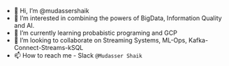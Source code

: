 - 👋 Hi, I’m @mudassershaik
- 👀 I’m interested in combining the powers of BigData, Information Quality and AI. 
- 🌱 I’m currently learning probabistic programing and GCP
- 💞️ I’m looking to collaborate on Streaming Systems, ML-Ops, Kafka-Connect-Streams-kSQL
- 📫 How to reach me - Slack `@Mudasser Shaik`

<!---
mudassershaik/mudassershaik is a ✨ special ✨ repository because its `README.md` (this file) appears on your GitHub profile.
You can click the Preview link to take a look at your changes.
--->
